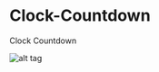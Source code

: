 Clock-Countdown
===============

Clock Countdown


![alt tag](https://en.wikipedia.org/wiki/File:PNG_transparency_demonstration_1.png)
